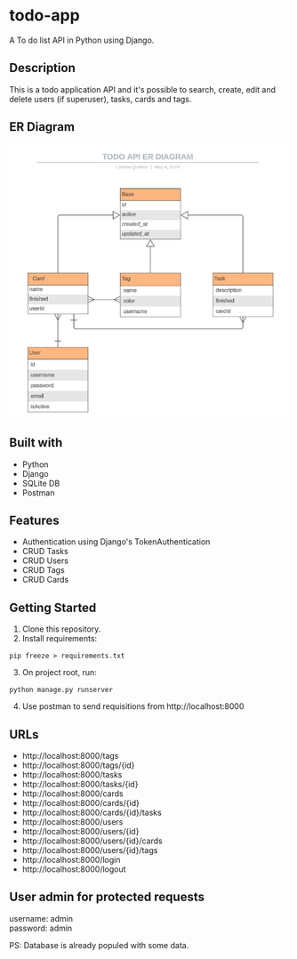 # todo-app
A To do list API in Python using Django.

## Description
This is a todo application API and it's possible to search, create, edit and delete users (if superuser), tasks, cards and tags.

## ER Diagram
![ER.png](screenshots%2FER.png)

## Built with
* Python
* Django
* SQLite DB
* Postman

## Features
* Authentication using Django's TokenAuthentication 
* CRUD Tasks
* CRUD Users
* CRUD Tags
* CRUD Cards

## Getting Started
1. Clone this repository.
2. Install requirements:
```
pip freeze > requirements.txt
```
3. On project root, run:
```
python manage.py runserver
```
4. Use postman to send requisitions from http://localhost:8000

## URLs
* http://localhost:8000/tags
* http://localhost:8000/tags/{id}
* http://localhost:8000/tasks
* http://localhost:8000/tasks/{id}
* http://localhost:8000/cards
* http://localhost:8000/cards/{id}
* http://localhost:8000/cards/{id}/tasks
* http://localhost:8000/users
* http://localhost:8000/users/{id}
* http://localhost:8000/users/{id}/cards
* http://localhost:8000/users/{id}/tags
* http://localhost:8000/login
* http://localhost:8000/logout

## User admin for protected requests
username: admin \
password: admin

PS: Database is already populed with some data.